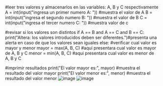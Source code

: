 #leer tres valores y almacenarlos en las variables: A, B y C respectivamente
A = int(input("ingresa un primer numero A: ")) #muestra el valor de A
B = int(input("ingresa el segundo numero B: ")) #muestra el valor de B
C = int(input("ingresa el tercer numero C: ")) #muestra valor de c

#revisar si los valores son distintos
if A == B and A == C and B == C:
    print("Altera: los valores introducidos deben ser diferentes.")#presenta una alerta en caso de que los valores sean iguales
else:
#verificar cual valor es mayor y menor
    mayor = max(A, B, C) #aqui presentara cual valor es mayor de A, B y C
    menor = min(A, B, C) #aqui presentara cual valor es menor de A, B y C

#imprimir resultados
print("El valor mayor es:", mayor) #muestra el resultado del valor mayor
print("El valor menor es:", menor) #muestra el resultado del valor menor
![image](https://github.com/user-attachments/assets/07bfe213-c311-44dc-a1ba-0f2a814fcfc6)
![image](https://github.com/user-attachments/assets/70be807f-23f7-4408-b719-3bcf52151f89)
